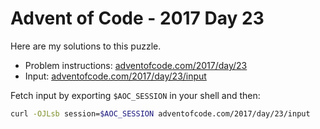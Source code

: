 # Advent of Code - 2017 Day 23
Here are my solutions to this puzzle.

* Problem instructions: [adventofcode.com/2017/day/23](https://adventofcode.com/2017/day/23)
* Input: [adventofcode.com/2017/day/23/input](https://adventofcode.com/2017/day/23/input)

Fetch input by exporting `$AOC_SESSION` in your shell and then:
```bash
curl -OJLsb session=$AOC_SESSION adventofcode.com/2017/day/23/input
```
